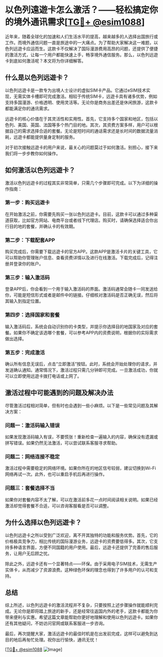 # 以色列遠遊卡怎么激活？——轻松搞定你的境外通讯需求[[TG💪+ @esim1088](https://t.me/s/esim1088)]

近年来，随着全球化的加速和人们生活水平的提高，越来越多的人选择出国旅行或工作。而境外通信问题一直是旅途中的一大痛点。为了帮助大家解决这一难题，以色列远遊卡应运而生。这款卡不仅解决了国际漫游费用高昂的问题，还提供了便捷的激活方式，让每一个用户都能快速上手，畅享境外通信服务。那么，以色列远遊卡到底如何激活呢？本文将为你详细解答。

## 什么是以色列远遊卡？

以色列远遊卡是一款专为出境人士设计的虚拟SIM卡产品。它通过eSIM技术实现，无需实体卡槽即可完成激活。相较于传统SIM卡，远遊卡具有诸多优势，例如支持多国漫游、价格透明、使用灵活等。无论你是商务出差还是休闲旅游，这款卡都能满足你的通讯需求。

远遊卡的核心价值在于其灵活性和实用性。首先，它支持多个国家和地区，包括以色列、美国、英国、法国等多个热门目的地。其次，其资费方案多样，用户可以根据自己的需求选择合适的套餐。无论是短时间的通话需求还是长时间的数据流量消耗，远遊卡都能提供量身定制的服务。

对于初次接触远遊卡的用户来说，最关心的问题莫过于如何激活。别担心，接下来我们将一步步教你如何操作。

## 如何激活以色列远遊卡？

激活以色列远遊卡的过程其实非常简单，只需几个步骤即可完成。以下为详细的操作指南：

### 第一步：购买远遊卡

在开始激活之前，你需要先购买一张以色列远遊卡。目前，这款卡可以通过多种渠道获取，比如官方网站、电商平台或者线下代理店。购买时，请确保选择适合你出行目的地的套餐，并确认卡的有效期。

### 第二步：下载配套APP

购买完成后，你需要下载远遊卡的官方APP。这款APP是激活卡片的关键工具，它可以帮助你管理账户信息、查看资费详情以及进行在线激活。下载完成后，记得注册并登录你的账户。

### 第三步：输入激活码

登录APP后，你会看到一个用于输入激活码的界面。激活码通常会随卡一同发送给你，可能是短信形式或者是邮件中的链接。仔细核对激活码是否正确无误，然后将其输入到指定位置。

### 第四步：选择国家和套餐

输入激活码后，系统会自动识别你的卡类型，并提示你选择目的地国家及对应的套餐。如果你不确定该选哪个套餐，可以参考APP内的资费说明，根据你的实际需求做出选择。

### 第五步：完成激活

确认所有信息无误后，点击“立即激活”按钮。此时，系统会开始处理你的请求，并发送确认通知。通常情况下，激活过程只需几分钟即可完成。一旦激活成功，你就可以立即使用远遊卡拨打电话或上网了。

## 激活过程中可能遇到的问题及解决办法

尽管激活过程相对简单，但有时也会遇到一些小麻烦。以下是一些常见问题及其解决方案：

### 问题一：激活码输入错误

如果发现激活码输入有误，不要慌张！重新检查一遍输入的内容，确保没有遗漏或拼写错误。如果仍然无法激活，可以尝试联系客服寻求帮助。

### 问题二：网络连接不稳定

激活过程中需要稳定的网络环境。如果你所在的地区信号较弱，建议切换到Wi-Fi网络再试一次。此外，也可以重启手机后再进行操作。

### 问题三：套餐选择不当

如果你对套餐内容不太了解，可以在激活前多花一点时间阅读相关说明。如果已经激活却觉得套餐不合适，可以咨询客服看是否可以调整。

## 为什么选择以色列远遊卡？

以色列远遊卡之所以受到广泛欢迎，离不开其独特的功能和服务优势。首先，它的价格极具竞争力，相比传统的国际漫游业务，远遊卡的资费要低得多。其次，它支持多种语言界面，方便不同国籍的用户使用。最后，远遊卡还提供了完善的售后服务，让用户无后顾之忧。

除此之外，远遊卡还有一个显著特点——环保。由于采用电子SIM技术，无需生产实体卡，从而减少了资源浪费。这种绿色环保的理念也得到了许多用户的认可和支持。

## 总结

综上所述，以色列远遊卡的激活流程并不复杂，只要按照上述步骤操作就能顺利完成。无论你是即将踏上旅途的新手，还是经常往返国内外的老手，这款卡都能为你带来便利与实惠。希望这篇文章能帮助你更好地理解和使用以色列远遊卡。如果你还有其他疑问，不妨访问官网或联系客服进一步咨询。

最后，再次提醒大家，激活远遊卡的最佳时机是在出发前完成，这样可以避免到达目的地后再匆忙处理。祝你出行愉快，通讯无忧！

[[TG💪+ @esim1088](https://t.me/s/esim1088) ![Image](https://i.postimg.cc/4NQfJmqS/Snipaste-2025-05-13-00-14-12.png)]